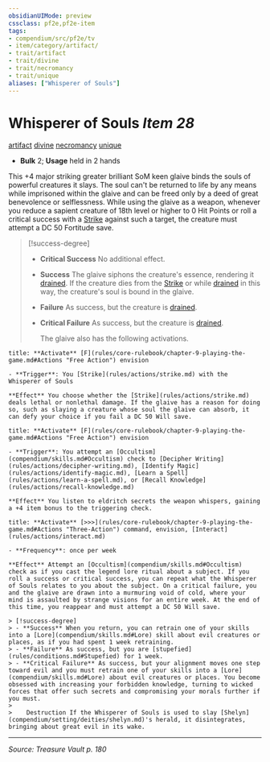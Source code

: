 ```yaml
---
obsidianUIMode: preview
cssclass: pf2e,pf2e-item
tags:
- compendium/src/pf2e/tv
- item/category/artifact/
- trait/artifact
- trait/divine
- trait/necromancy
- trait/unique
aliases: ["Whisperer of Souls"]
---
```

# Whisperer of Souls *Item 28*  
[artifact](artifact-gmg.md "Artifact Item Trait")  [divine](divine.md "Divine Tradition Trait")  [necromancy](necromancy.md "Necromancy School Trait")  [unique](unique.md "Unique Rarity Trait")  

- **Bulk** 2; **Usage** held in 2 hands

This +4 major striking greater brilliant SoM keen glaive binds the souls of powerful creatures it slays. The soul can't be returned to life by any means while imprisoned within the glaive and can be freed only by a deed of great benevolence or selflessness. While using the glaive as a weapon, whenever you reduce a sapient creature of 18th level or higher to 0 Hit Points or roll a critical success with a [Strike](strike.md) against such a target, the creature must attempt a DC 50 Fortitude save.

> [!success-degree] 
> - **Critical Success** No additional effect.
> - **Success** The glaive siphons the creature's essence, rendering it [drained](conditions.md#Drained). If the creature dies from the [Strike](strike.md) or while [drained](conditions.md#Drained) in this way, the creature's soul is bound in the glaive.
> - **Failure** As success, but the creature is [drained](conditions.md#Drained).
> - **Critical Failure** As success, but the creature is [drained](conditions.md#Drained).
>
>    The glaive also has the following activations.

```ad-embed-ability
title: **Activate** [F](rules/core-rulebook/chapter-9-playing-the-game.md#Actions "Free Action") envision

- **Trigger**: You [Strike](rules/actions/strike.md) with the Whisperer of Souls

**Effect** You choose whether the [Strike](rules/actions/strike.md) deals lethal or nonlethal damage. If the glaive has a reason for doing so, such as slaying a creature whose soul the glaive can absorb, it can defy your choice if you fail a DC 50 Will save.
```

```ad-embed-ability
title: **Activate** [F](rules/core-rulebook/chapter-9-playing-the-game.md#Actions "Free Action") envision

- **Trigger**: You attempt an [Occultism](compendium/skills.md#Occultism) check to [Decipher Writing](rules/actions/decipher-writing.md), [Identify Magic](rules/actions/identify-magic.md), [Learn a Spell](rules/actions/learn-a-spell.md), or [Recall Knowledge](rules/actions/recall-knowledge.md)

**Effect** You listen to eldritch secrets the weapon whispers, gaining a +4 item bonus to the triggering check.
```

```ad-embed-ability
title: **Activate** [>>>](rules/core-rulebook/chapter-9-playing-the-game.md#Actions "Three-Action") command, envision, [Interact](rules/actions/interact.md)

- **Frequency**: once per week

**Effect** Attempt an [Occultism](compendium/skills.md#Occultism) check as if you cast the legend lore ritual about a subject. If you roll a success or critical success, you can repeat what the Whisperer of Souls relates to you about the subject. On a critical failure, you and the glaive are drawn into a murmuring void of cold, where your mind is assaulted by strange visions for an entire week. At the end of this time, you reappear and must attempt a DC 50 Will save.

> [!success-degree] 
> - **Success** When you return, you can retrain one of your skills into a [Lore](compendium/skills.md#Lore) skill about evil creatures or places, as if you had spent 1 week retraining.
> - **Failure** As success, but you are [stupefied](rules/conditions.md#Stupefied) for 1 week.
> - **Critical Failure** As success, but your alignment moves one step toward evil and you must retrain one of your skills into a [Lore](compendium/skills.md#Lore) about evil creatures or places. You become obsessed with increasing your forbidden knowledge, turning to wicked forces that offer such secrets and compromising your morals further if you must.
>
>    Destruction If the Whisperer of Souls is used to slay [Shelyn](compendium/setting/deities/shelyn.md)'s herald, it disintegrates, bringing about great evil in its wake.
```


---
*Source: Treasure Vault p. 180*
